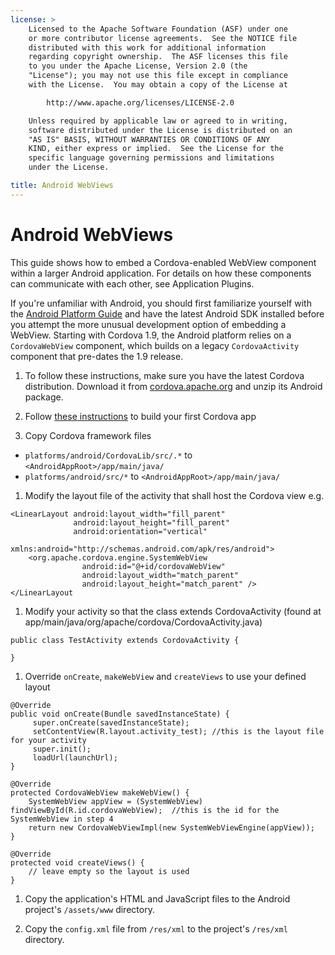 ```yaml
---
license: >
    Licensed to the Apache Software Foundation (ASF) under one
    or more contributor license agreements.  See the NOTICE file
    distributed with this work for additional information
    regarding copyright ownership.  The ASF licenses this file
    to you under the Apache License, Version 2.0 (the
    "License"); you may not use this file except in compliance
    with the License.  You may obtain a copy of the License at

        http://www.apache.org/licenses/LICENSE-2.0

    Unless required by applicable law or agreed to in writing,
    software distributed under the License is distributed on an
    "AS IS" BASIS, WITHOUT WARRANTIES OR CONDITIONS OF ANY
    KIND, either express or implied.  See the License for the
    specific language governing permissions and limitations
    under the License.

title: Android WebViews
---
```


# Android WebViews

This guide shows how to embed a Cordova-enabled WebView component
within a larger Android application. For details on how these
components can communicate with each other, see Application Plugins.

If you're unfamiliar with Android, you should first familiarize
yourself with the [Android Platform Guide](index.html) and have the latest Android
SDK installed before you attempt the more unusual development option
of embedding a WebView.  Starting with Cordova 1.9, the Android
platform relies on a `CordovaWebView` component, which builds on a
legacy `CordovaActivity` component that pre-dates the 1.9 release.

1. To follow these instructions, make sure you have the latest Cordova
   distribution. Download it from
   [cordova.apache.org](https://cordova.apache.org) and unzip its
   Android package.

1. Follow [these instructions](https://cordova.apache.org/docs/en/latest/guide/cli/index.html) to build your first Cordova app

1. Copy Cordova framework files

* `platforms/android/CordovaLib/src/.*` to `<AndroidAppRoot>/app/main/java/`
* `platforms/android/src/*` to `<AndroidAppRoot>/app/main/java/`

1. Modify the layout file of the activity that shall host the Cordova view e.g.
```
<LinearLayout android:layout_width="fill_parent"
              android:layout_height="fill_parent"
              android:orientation="vertical"
              xmlns:android="http://schemas.android.com/apk/res/android">
    <org.apache.cordova.engine.SystemWebView
                android:id="@+id/cordovaWebView"
                android:layout_width="match_parent"
                android:layout_height="match_parent" />
</LinearLayout
```
1. Modify your activity so that the class extends CordovaActivity (found at app/main/java/org/apache/cordova/CordovaActivity.java)
```
public class TestActivity extends CordovaActivity {
    
}
```
   
1. Override `onCreate`, `makeWebView` and `createViews` to use your defined layout
```
@Override
public void onCreate(Bundle savedInstanceState) {
     super.onCreate(savedInstanceState);
     setContentView(R.layout.activity_test); //this is the layout file for your activity
     super.init();
     loadUrl(launchUrl);
}

@Override
protected CordovaWebView makeWebView() {
    SystemWebView appView = (SystemWebView) findViewById(R.id.cordovaWebView);  //this is the id for the SystemWebView in step 4
    return new CordovaWebViewImpl(new SystemWebViewEngine(appView));
}

@Override
protected void createViews() {
    // leave empty so the layout is used
}
```

1. Copy the application's HTML and JavaScript files to the Android
   project's `/assets/www` directory.

1. Copy the `config.xml` file from `/res/xml` to the
   project's `/res/xml` directory.

